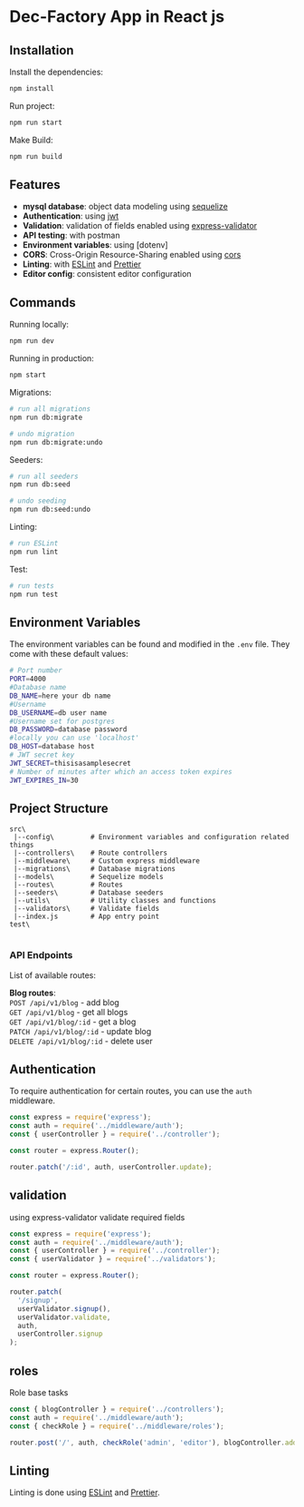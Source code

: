 # Dec-Factory App in React js

## Installation



Install the dependencies:

```bash
npm install
```


Run project:

```bash
npm run start
```

Make Build:

```bash
npm run build
```
## Features

- **mysql database**: object data modeling using [sequelize](https://sequelize.org/)
- **Authentication**: using [jwt](https://jwt.io/)
- **Validation**: validation of fields enabled using [express-validator](https://express-validator.github.io/docs/check-api.html)
- **API testing**: with postman
- **Environment variables**: using [dotenv]
- **CORS**: Cross-Origin Resource-Sharing enabled using [cors](https://github.com/expressjs/cors)
- **Linting**: with [ESLint](https://eslint.org) and [Prettier](https://prettier.io)
- **Editor config**: consistent editor configuration

## Commands

Running locally:

```bash
npm run dev
```

Running in production:

```bash
npm start
```

Migrations:

```bash
# run all migrations
npm run db:migrate

# undo migration
npm run db:migrate:undo
```

Seeders:

```bash
# run all seeders
npm run db:seed

# undo seeding
npm run db:seed:undo
```

Linting:

```bash
# run ESLint
npm run lint
```

Test:

```bash
# run tests
npm run test
```

## Environment Variables

The environment variables can be found and modified in the `.env` file. They come with these default values:

```bash
# Port number
PORT=4000
#Database name
DB_NAME=here your db name
#Username 
DB_USERNAME=db user name
#Username set for postgres
DB_PASSWORD=database password
#locally you can use 'localhost'
DB_HOST=database host
# JWT secret key
JWT_SECRET=thisisasamplesecret
# Number of minutes after which an access token expires
JWT_EXPIRES_IN=30

```

## Project Structure

```
src\
 |--config\         # Environment variables and configuration related things
 |--controllers\    # Route controllers
 |--middleware\     # Custom express middleware
 |--migrations\     # Database migrations
 |--models\         # Sequelize models
 |--routes\         # Routes
 |--seeders\        # Database seeders
 |--utils\          # Utility classes and functions
 |--validators\     # Validate fields
 |--index.js        # App entry point
test\
 
```

### API Endpoints

List of available routes:

**Blog routes**:\
`POST /api/v1/blog` - add blog\
`GET /api/v1/blog` - get all blogs\
`GET /api/v1/blog/:id` - get a blog\
`PATCH /api/v1/blog/:id` - update blog\
`DELETE /api/v1/blog/:id` - delete user

## Authentication

To require authentication for certain routes, you can use the `auth` middleware.

```javascript
const express = require('express');
const auth = require('../middleware/auth');
const { userController } = require('../controller');

const router = express.Router();

router.patch('/:id', auth, userController.update);
```

## validation

using express-validator validate required fields

```javascript
const express = require('express');
const auth = require('../middleware/auth');
const { userController } = require('../controller');
const { userValidator } = require('../validators');

const router = express.Router();

router.patch(
  '/signup',
  userValidator.signup(),
  userValidator.validate,
  auth,
  userController.signup
);
```
## roles

Role base tasks

```javascript
const { blogController } = require('../controllers');
const auth = require('../middleware/auth');
const { checkRole } = require('../middleware/roles');

router.post('/', auth, checkRole('admin', 'editor'), blogController.add);
```

## Linting

Linting is done using [ESLint](https://eslint.org/) and [Prettier](https://prettier.io).
